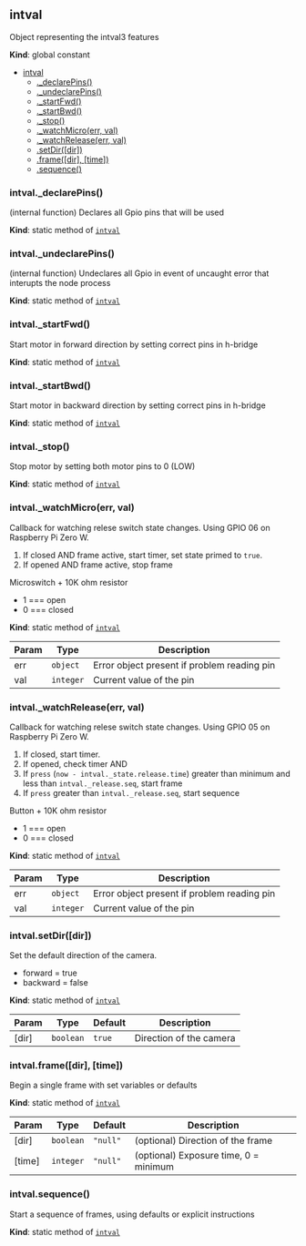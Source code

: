 <a name="intval"></a>

## intval
Object representing the intval3 features

**Kind**: global constant  

* [intval](#intval)
    * [._declarePins()](#intval._declarePins)
    * [._undeclarePins()](#intval._undeclarePins)
    * [._startFwd()](#intval._startFwd)
    * [._startBwd()](#intval._startBwd)
    * [._stop()](#intval._stop)
    * [._watchMicro(err, val)](#intval._watchMicro)
    * [._watchRelease(err, val)](#intval._watchRelease)
    * [.setDir([dir])](#intval.setDir)
    * [.frame([dir], [time])](#intval.frame)
    * [.sequence()](#intval.sequence)

<a name="intval._declarePins"></a>

### intval._declarePins()
(internal function) Declares all Gpio pins that will be used

**Kind**: static method of [<code>intval</code>](#intval)  
<a name="intval._undeclarePins"></a>

### intval._undeclarePins()
(internal function) Undeclares all Gpio in event of uncaught error
that interupts the node process

**Kind**: static method of [<code>intval</code>](#intval)  
<a name="intval._startFwd"></a>

### intval._startFwd()
Start motor in forward direction by setting correct pins in h-bridge

**Kind**: static method of [<code>intval</code>](#intval)  
<a name="intval._startBwd"></a>

### intval._startBwd()
Start motor in backward direction by setting correct pins in h-bridge

**Kind**: static method of [<code>intval</code>](#intval)  
<a name="intval._stop"></a>

### intval._stop()
Stop motor by setting both motor pins to 0 (LOW)

**Kind**: static method of [<code>intval</code>](#intval)  
<a name="intval._watchMicro"></a>

### intval._watchMicro(err, val)
Callback for watching relese switch state changes.
Using GPIO 06 on Raspberry Pi Zero W.

1) If closed AND frame active, start timer, set state primed to `true`.
1) If opened AND frame active, stop frame

Microswitch + 10K ohm resistor 
* 1 === open 
* 0 === closed

**Kind**: static method of [<code>intval</code>](#intval)  

| Param | Type | Description |
| --- | --- | --- |
| err | <code>object</code> | Error object present if problem reading pin |
| val | <code>integer</code> | Current value of the pin |

<a name="intval._watchRelease"></a>

### intval._watchRelease(err, val)
Callback for watching relese switch state changes.
Using GPIO 05 on Raspberry Pi Zero W.

1) If closed, start timer.
2) If opened, check timer AND
3) If `press` (`now - intval._state.release.time`) greater than minimum and less than `intval._release.seq`, start frame
4) If `press` greater than `intval._release.seq`, start sequence

Button + 10K ohm resistor 
* 1 === open 
* 0 === closed

**Kind**: static method of [<code>intval</code>](#intval)  

| Param | Type | Description |
| --- | --- | --- |
| err | <code>object</code> | Error object present if problem reading pin |
| val | <code>integer</code> | Current value of the pin |

<a name="intval.setDir"></a>

### intval.setDir([dir])
Set the default direction of the camera.
* forward = true
* backward = false

**Kind**: static method of [<code>intval</code>](#intval)  

| Param | Type | Default | Description |
| --- | --- | --- | --- |
| [dir] | <code>boolean</code> | <code>true</code> | Direction of the camera |

<a name="intval.frame"></a>

### intval.frame([dir], [time])
Begin a single frame with set variables or defaults

**Kind**: static method of [<code>intval</code>](#intval)  

| Param | Type | Default | Description |
| --- | --- | --- | --- |
| [dir] | <code>boolean</code> | <code>&quot;null&quot;</code> | (optional) Direction of the frame |
| [time] | <code>integer</code> | <code>&quot;null&quot;</code> | (optional) Exposure time, 0 = minimum |

<a name="intval.sequence"></a>

### intval.sequence()
Start a sequence of frames, using defaults or explicit instructions

**Kind**: static method of [<code>intval</code>](#intval)  
